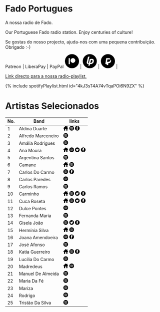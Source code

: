 # Fado Portugues

A nossa radio de Fado.

Our Portuguese Fado radio station. Enjoy centuries of culture!

Se gostas do nosso projecto, ajuda-nos com uma pequena contribuição. Obrigado :-)

 Patreon | LiberaPay | PayPal
<a href="https://www.patreon.com/radioninjapirata" target="_blank"><img src="assets/patreon_black_logo_500x500.png" alt="patreon" height="45" width="45" /></a> | <a href="https://liberapay.com/RadioNinjaPirata/donate" target="_blank"><img src="assets/liberapay_logo_500x500.png" alt="liberapay" height="45" width="45" /></a> | <a href="https://www.paypal.com/cgi-bin/webscr?cmd=_s-xclick&hosted_button_id=TWGZ3KKDLEDUE&source=url" target="_blank"><img src="assets/paypal_black_logo_500x500.png" alt="paypal" height="45" width="45" /></a> |

[Link directo para a nossa radio-playlist.](https://open.spotify.com/playlist/4kJ3sT4A74vTqaPOi6N9ZX?si=BuOGA-PdTFG52LyY3c0IpA)

{% include spotifyPlaylist.html id="4kJ3sT4A74vTqaPOi6N9ZX" %}

# Artistas Selecionados

No. | Band | links
--- | ---- | -----
1 | Aldina Duarte | <a href="http://www.radardossons.com/" target="_blank"><img src="assets/others_home_button.png" alt="home" height="15" width="15" /></a> <a href="https://open.spotify.com/artist/3m2byvoxQEV2jNqL56hnaS?si=i1v0OWhwQPmejVwW9UuSEQ" target="_blank"><img src="assets/spotify_button.png" alt="spotify" height="15" width="15" /></a>  <a href="https://www.facebook.com/aldinaduarteoficial" target="_blank"><img src="assets/facebook_button.png" alt="facebook" height="15" width="15" /></a> 
2 | Alfredo Marceneiro |  <a href="https://open.spotify.com/artist/1qsV5VZxMy6sEjxu6MsHg2?si=knozFwY5QzG8Wu1hM4b_sw" target="_blank"><img src="assets/spotify_button.png" alt="spotify" height="15" width="15" /></a>   
3 | Amália Rodrigues |  <a href="https://open.spotify.com/artist/0DBF33ctUe4yhxKP3eTcCt?si=4JPbXlsoQ2WhLlZhhgfLWQ" target="_blank"><img src="assets/spotify_button.png" alt="spotify" height="15" width="15" /></a>   
4 | Ana Moura | <a href="http://www.anamoura.pt/pt/" target="_blank"><img src="assets/others_home_button.png" alt="home" height="15" width="15" /></a> <a href="https://open.spotify.com/artist/5HjL8Wcg8TdKTABDci2mB7?si=-T9dTo5aTzK7pdjPfHDo3Q" target="_blank"><img src="assets/spotify_button.png" alt="spotify" height="15" width="15" /></a> <a href="https://twitter.com/Ana_Moura" target="_blank"><img src="assets/twitter_button.png" alt="twitter" height="15" width="15" /></a> <a href="https://www.facebook.com/anamoura" target="_blank"><img src="assets/facebook_button.png" alt="facebook" height="15" width="15" /></a> 
5 | Argentina Santos |  <a href="https://open.spotify.com/artist/7I8BFN9OJC7M10gIJdFEug?si=kopt8vK5QXWvJxUoochMDw" target="_blank"><img src="assets/spotify_button.png" alt="spotify" height="15" width="15" /></a>   
6 | Camane | <a href="http://www.camane.com/engine.php?cat=1" target="_blank"><img src="assets/others_home_button.png" alt="home" height="15" width="15" /></a> <a href="https://open.spotify.com/artist/3MLPFTe4BrpEV2eOVG0gLK?si=4suenW81RrOZVLBaLr8uRA" target="_blank"><img src="assets/spotify_button.png" alt="spotify" height="15" width="15" /></a>   
7 | Carlos Do Carmo |  <a href="https://open.spotify.com/artist/5SSP8GEspuEnzFcvJGABPR?si=kPPMRr1uTz6ufBSuHZKd2Q" target="_blank"><img src="assets/spotify_button.png" alt="spotify" height="15" width="15" /></a>  <a href="https://www.facebook.com/carlosdocarmofado" target="_blank"><img src="assets/facebook_button.png" alt="facebook" height="15" width="15" /></a> 
8 | Carlos Paredes |  <a href="https://open.spotify.com/artist/09QKM6TeXgj3h5sDrLI0EU?si=sJ4qO5oCTgqPCsOzhkapFg" target="_blank"><img src="assets/spotify_button.png" alt="spotify" height="15" width="15" /></a>   
9 | Carlos Ramos |  <a href="https://open.spotify.com/artist/0OmlZNOQJ5FaEQuSvSryNJ?si=HGXAtxv-SjGqFCV7VYdI9Q" target="_blank"><img src="assets/spotify_button.png" alt="spotify" height="15" width="15" /></a>   
10 | Carminho | <a href="http://www.carminho.net/" target="_blank"><img src="assets/others_home_button.png" alt="home" height="15" width="15" /></a> <a href="https://open.spotify.com/artist/6I1r8xKn6bCeionvZVdzdR?si=760SGt-4Rwel9hPAskNt1A" target="_blank"><img src="assets/spotify_button.png" alt="spotify" height="15" width="15" /></a> <a href="https://twitter.com/CarminhoMusic" target="_blank"><img src="assets/twitter_button.png" alt="twitter" height="15" width="15" /></a> <a href="https://www.facebook.com/CarminhoMusic" target="_blank"><img src="assets/facebook_button.png" alt="facebook" height="15" width="15" /></a> 
11 | Cuca Roseta | <a href="https://cucaroseta.com/" target="_blank"><img src="assets/others_home_button.png" alt="home" height="15" width="15" /></a> <a href="https://open.spotify.com/artist/5JfkzRrPKWcMQenALP3UKL?si=cgSbEmqPTw-UiWF45SLLpw" target="_blank"><img src="assets/spotify_button.png" alt="spotify" height="15" width="15" /></a> <a href="https://twitter.com/CucaRoseta" target="_blank"><img src="assets/twitter_button.png" alt="twitter" height="15" width="15" /></a> <a href="https://www.facebook.com/cucarosetafado" target="_blank"><img src="assets/facebook_button.png" alt="facebook" height="15" width="15" /></a> 
12 | Dulce Pontes |  <a href="https://open.spotify.com/artist/3d5RmASP3q3rt8izEWDt8w?si=ODrK9qxMRoaHstuv_zQZKA" target="_blank"><img src="assets/spotify_button.png" alt="spotify" height="15" width="15" /></a>   
13 | Fernanda Maria |  <a href="https://open.spotify.com/artist/236vjRRM3jN4huYx8LsWXD?si=RM5GgVPITzKSfT15FXdAMA" target="_blank"><img src="assets/spotify_button.png" alt="spotify" height="15" width="15" /></a>   
14 | Gisela João |  <a href="https://open.spotify.com/artist/6PHEevniO76JNRqHLVXWX5?si=ATQ59wOHTmOMhMv1yl_wTw" target="_blank"><img src="assets/spotify_button.png" alt="spotify" height="15" width="15" /></a> <a href="https://twitter.com/GiselaJoao" target="_blank"><img src="assets/twitter_button.png" alt="twitter" height="15" width="15" /></a> <a href="https://www.facebook.com/like.giselajoao" target="_blank"><img src="assets/facebook_button.png" alt="facebook" height="15" width="15" /></a> 
15 | Hermínia Silva | <a href="https://pt.wikipedia.org/wiki/Herm%C3%ADnia_Silva" target="_blank"><img src="assets/others_home_button.png" alt="home" height="15" width="15" /></a> <a href="https://open.spotify.com/artist/0u8aWhZhTsf4dPNpJJdu7W?si=lEQ079sxSGil4sEBNbq2UA" target="_blank"><img src="assets/spotify_button.png" alt="spotify" height="15" width="15" /></a>   
16 | Joana Amendoeira |  <a href="https://open.spotify.com/artist/39gAD4laP3yG7ZIB2WtMti?si=2H3F3AurQjKW_fk0UMaz8g" target="_blank"><img src="assets/spotify_button.png" alt="spotify" height="15" width="15" /></a>  <a href="https://www.facebook.com/jamendoeira" target="_blank"><img src="assets/facebook_button.png" alt="facebook" height="15" width="15" /></a> 
17 | José Afonso |  <a href="https://open.spotify.com/artist/7pPSDxHXT3VGLhn9XArHzB?si=fyik72IPTGGbSbHavVG7aA" target="_blank"><img src="assets/spotify_button.png" alt="spotify" height="15" width="15" /></a>   
18 | Katia Guerreiro | <a href="http://katiaguerreiro.pt/" target="_blank"><img src="assets/others_home_button.png" alt="home" height="15" width="15" /></a> <a href="https://open.spotify.com/artist/13wGJAK3SKtAu9i1oUUoKs?si=Hz2LwmhGQVKJScgcrOerbw" target="_blank"><img src="assets/spotify_button.png" alt="spotify" height="15" width="15" /></a>  <a href="https://www.facebook.com/katiaguerreiro.official" target="_blank"><img src="assets/facebook_button.png" alt="facebook" height="15" width="15" /></a> 
19 | Lucília Do Carmo |  <a href="https://open.spotify.com/artist/6ZMC9ZmQZZLSXPLgWLM4NC?si=JQf-jcXnSnaKuLS3oP88CQ" target="_blank"><img src="assets/spotify_button.png" alt="spotify" height="15" width="15" /></a>   
20 | Madredeus | <a href="http://madredeusofficial.com/" target="_blank"><img src="assets/others_home_button.png" alt="home" height="15" width="15" /></a> <a href="https://open.spotify.com/artist/3mlxV3eHtMwvoOSLzR6CFj?si=67OoQvSNT2Ozvv3b_mS0RQ" target="_blank"><img src="assets/spotify_button.png" alt="spotify" height="15" width="15" /></a>   
21 | Manuel De Almeida |  <a href="https://open.spotify.com/artist/5IlZEsZj17ZVdiKjXJHPct?si=2pHQh6QtR-G0mpucCD8NtQ" target="_blank"><img src="assets/spotify_button.png" alt="spotify" height="15" width="15" /></a>   
22 | Maria Da Fé |  <a href="https://open.spotify.com/artist/1E1nxTeifXX0k9YC2PYiI4?si=hR7f7KzcQeCfNXBfWrPGkA" target="_blank"><img src="assets/spotify_button.png" alt="spotify" height="15" width="15" /></a>   
23 | Mariza |  <a href="https://open.spotify.com/artist/65nZq8l5VZRG4X445F5kmN?si=EsE3fCJUSZmP6hNLfDEXkg" target="_blank"><img src="assets/spotify_button.png" alt="spotify" height="15" width="15" /></a>   
24 | Rodrigo |  <a href="https://open.spotify.com/artist/7rhgfesI6of8OQXFPDikXs?si=gdHwIuvGSvmabZHzxEVfiw" target="_blank"><img src="assets/spotify_button.png" alt="spotify" height="15" width="15" /></a>   
25 | Tristão Da Silva |  <a href="https://open.spotify.com/artist/3gB2JJH9WdMmt5Frtf8UnH?si=hPF3hIR6SISL0YOvWVcoTA" target="_blank"><img src="assets/spotify_button.png" alt="spotify" height="15" width="15" /></a>   
